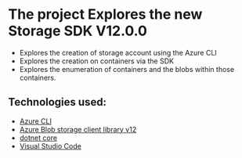 # The project Explores the new Storage SDK V12.0.0
- Explores the creation of storage account using the Azure CLI
- Explores the creation on containers via the SDK
- Explores the enumeration of containers and the blobs within those containers.

## Technologies used:
- [Azure CLI](aka.ms/azure-cli)
- [Azure Blob storage client library v12](https://docs.microsoft.com/en-us/azure/storage/blobs/storage-quickstart-blobs-dotnet)
- [dotnet core](https://dotnet.microsoft.com/download/dotnet-core/3.1)
- [Visual Studio Code](https://code.visualstudio.com/)